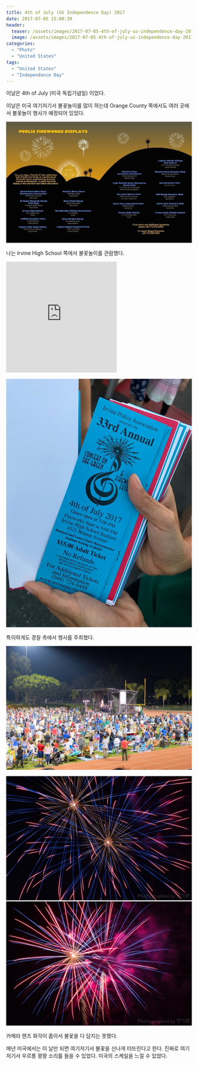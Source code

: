 ```yaml
---
title: 4th of July (US Independence Day) 2017
date: 2017-07-05 15:08:39
header:
  teaser: /assets/images/2017-07-05-4th-of-july-us-independence-day-2017/IMG_0234.jpg
  image: /assets/images/2017-07-05-4th-of-july-us-independence-day-2017/IMG_0234.jpg
categories:
  - "Photo"
  - "United States"
tags:
  - "United States"
  - "Independance Day"
---
```


이날은 4th of July (미국 독립기념일) 이었다.

<!-- more -->

이날은 미국 여기저기서 불꽃놀이를 많이 하는데 Orange County 쪽에서도 여러 곳에서 불꽃놀이 행사가 예정되어 있었다.

![Public Fireworks Displays](/assets/images/2017-07-05-4th-of-july-us-independence-day-2017/IMG_2746.jpg)

나는 Irvine High School 쪽에서 불꽃놀이를 관람했다.

<iframe src="https://www.google.com/maps/embed?pb=!1m14!1m8!1m3!1d849726.2627224793!2d-117.78155!3d33.702655!3m2!1i1024!2i768!4f13.1!3m3!1m2!1s0x0%3A0x5bf4f42d30752325!2z7Ja067CU7J24IO2VmOydtCDsiqTsv6g!5e0!3m2!1sko!2sus!4v1583399628627!5m2!1sko!2sus" height="300" frameborder="0" style="border:0;" allowfullscreen=""></iframe>

![Entry Ticket](/assets/images/2017-07-05-4th-of-july-us-independence-day-2017/IMG_2751.jpg)

특이하게도 경찰 측에서 행사를 주최했다.

![Playing US National Anthem](/assets/images/2017-07-05-4th-of-july-us-independence-day-2017/IMG_0224.jpg)

![Public Fireworks Displays](/assets/images/2017-07-05-4th-of-july-us-independence-day-2017/IMG_0227.jpg)
![Public Fireworks Displays](/assets/images/2017-07-05-4th-of-july-us-independence-day-2017/IMG_0234.jpg)

카메라 렌즈 화각이 좁아서 불꽃을 다 담지는 못했다.

매년 미국에서는 이 날만 되면 여기저기서 불꽃을 신나게 터뜨린다고 한다. 진짜로 여기 저기서 우르릉 꽝꽝 소리를 들을 수 있었다. 미국의 스케일을 느낄 수 있었다.

